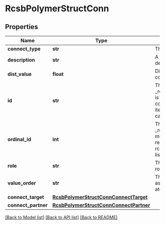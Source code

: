 # RcsbPolymerStructConn

## Properties
Name | Type | Description | Notes
------------ | ------------- | ------------- | -------------
**connect_type** | **str** | The connection type. | [optional] 
**description** | **str** | A description of special details of the connection. | [optional] 
**dist_value** | **float** | Distance value for this contact. | [optional] 
**id** | **str** | The value of _rcsb_polymer_struct_conn.id is an identifier for connection.   Note that this item need not be a number; it can be any unique  identifier. | [optional] 
**ordinal_id** | **int** | The value of _rcsb_polymer_struct_conn.id must uniquely identify a record in  the rcsb_polymer_struct_conn list. | 
**role** | **str** | The chemical or structural role of the interaction | [optional] 
**value_order** | **str** | The chemical bond order associated with the specified atoms in  this contact. | [optional] 
**connect_target** | [**RcsbPolymerStructConnConnectTarget**](RcsbPolymerStructConnConnectTarget.md) |  | [optional] 
**connect_partner** | [**RcsbPolymerStructConnConnectPartner**](RcsbPolymerStructConnConnectPartner.md) |  | [optional] 

[[Back to Model list]](../README.md#documentation-for-models) [[Back to API list]](../README.md#documentation-for-api-endpoints) [[Back to README]](../README.md)

